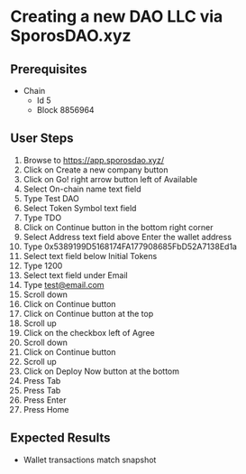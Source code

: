 # Creating a new DAO LLC via SporosDAO.xyz

## Prerequisites

- Chain
  - Id 5
  - Block 8856964

## User Steps

1. Browse to https://app.sporosdao.xyz/
1. Click on Create a new company button
1. Click on Go! right arrow button left of Available
1. Select On-chain name text field
1. Type Test DAO
1. Select Token Symbol text field
1. Type TDO
1. Click on Continue button in the bottom right corner
1. Select Address text field above Enter the wallet address
1. Type 0x5389199D5168174FA177908685FbD52A7138Ed1a
1. Select text field below Initial Tokens
1. Type 1200
1. Select text field under Email
1. Type test@email.com
1. Scroll down
1. Click on Continue button
1. Click on Continue button at the top
1. Scroll up
1. Click on the checkbox left of Agree
1. Scroll down
1. Click on Continue button
1. Scroll up
1. Click on Deploy Now button at the bottom
1. Press Tab
1. Press Tab
1. Press Enter
1. Press Home

## Expected Results

- Wallet transactions match snapshot
